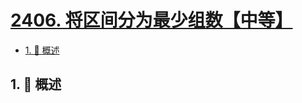 # [2406. 将区间分为最少组数【中等】](https://github.com/Tdahuyou/TNotes.leetcode/tree/main/notes/2406.%20%E5%B0%86%E5%8C%BA%E9%97%B4%E5%88%86%E4%B8%BA%E6%9C%80%E5%B0%91%E7%BB%84%E6%95%B0%E3%80%90%E4%B8%AD%E7%AD%89%E3%80%91)

<!-- region:toc -->

- [1. 📝 概述](#1--概述)

<!-- endregion:toc -->

## 1. 📝 概述
